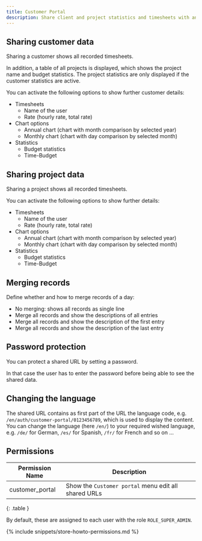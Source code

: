 ```yaml
---
title: Customer Portal
description: Share client and project statistics and timesheets with anyone using a secret URL, optionally password protected.
---
```


## Sharing customer data

Sharing a customer shows all recorded timesheets.

In addition, a table of all projects is displayed, which shows the project name and budget statistics.
The project statistics are only displayed if the customer statistics are active.

You can activate the following options to show further customer details:

- Timesheets
  - Name of the user
  - Rate (hourly rate, total rate)
- Chart options
  - Annual chart (chart with month comparison by selected year)
  - Monthly chart (chart with day comparison by selected month)
- Statistics
  - Budget statistics
  - Time-Budget

## Sharing project data

Sharing a project shows all recorded timesheets.

You can activate the following options to show further details:

- Timesheets
  - Name of the user
  - Rate (hourly rate, total rate)
- Chart options
  - Annual chart (chart with month comparison by selected year)
  - Monthly chart (chart with day comparison by selected month)
- Statistics
  - Budget statistics
  - Time-Budget
  
## Merging records

Define whether and how to merge records of a day:

- No merging: shows all records as single line
- Merge all records and show the descriptions of all entries
- Merge all records and show the description of the first entry
- Merge all records and show the description of the last entry

## Password protection

You can protect a shared URL by setting a password. 

In that case the user has to enter the password before being able to see the shared data.

## Changing the language

The shared URL contains as first part of the URL the language code, e.g. `/en/auth/customer-portal/0123456789`, which is used to display the content.
You can change the language (here `/en/`) to your required wished language, e.g. `/de/` for German, `/es/` for Spanish, `/fr/` for French and so on ...

## Permissions

| Permission Name      | Description                                          |
|----------------------|------------------------------------------------------|
| customer_portal      | Show the `Customer portal` menu edit all shared URLs |
{: .table }

By default, these are assigned to each user with the role `ROLE_SUPER_ADMIN`.

{% include snippets/store-howto-permissions.md %}

